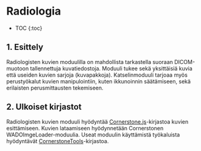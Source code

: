 # Radiologia

* TOC
{:toc}

## 1. Esittely

Radiologisten kuvien moduulilla on mahdollista tarkastella suoraan DICOM-muotoon tallennettuja kuvatiedostoja. Moduuli tukee sekä yksittäisiä kuvia että useiden kuvien sarjoja (kuvapakkoja). Katselinmoduuli tarjoaa myös perustyökalut kuvien manipulointiin, kuten ikkunoinnin säätämiseen, sekä erilaisten perusmittausten tekemiseen.

## 2. Ulkoiset kirjastot

Radiologisten kuvien moduuli hyödyntää [Cornerstone.js](https://cornerstonejs.org/)-kirjastoa kuvien esittämiseen. Kuvien lataamiseen hyödynnetään Cornerstonen WADOImgeLoader-moduulia. Useat moduulin käyttämistä työkaluista hyödyntävät [CornerstoneTools](https://tools.cornerstonejs.org/)-kirjastoa.
